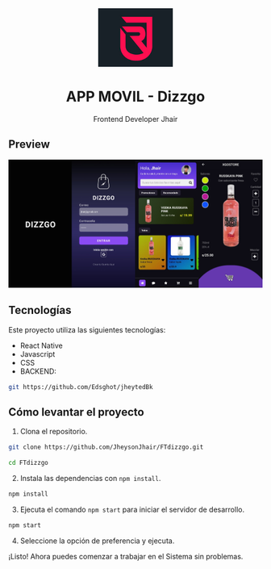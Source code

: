 <div align="center">
    <a href="https://github.com/JheysonJhair/FTdizzgo.git">
      <img src="public/logo.jpg" width="148px" />
    </a>
    <h1>APP MOVIL - Dizzgo</h1>
    <p align="center">
        Frontend Developer Jhair
    </p>
</div>

## Preview

![Preview](public/preview.png)

## Tecnologías

Este proyecto utiliza las siguientes tecnologías:

- React Native
- Javascript
- CSS
- BACKEND:

```bash
git https://github.com/Edsghot/jheytedBk
```

## Cómo levantar el proyecto

1. Clona el repositorio.

```bash
git clone https://github.com/JheysonJhair/FTdizzgo.git
```

```bash
cd FTdizzgo
```

2. Instala las dependencias con `npm install`.

```bash
npm install
```

3. Ejecuta el comando `npm start` para iniciar el servidor de desarrollo.

```bash
npm start
```

4. Seleccione la opción de preferencia y ejecuta.

¡Listo! Ahora puedes comenzar a trabajar en el Sistema sin problemas.